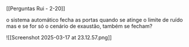 [[Perguntas Rui - 2-20]]

o sistema automático fecha as portas quando se atinge o limite de ruído mas e se for só o cenário de exaustão, também se fecham?


![[Screenshot 2025-03-17 at 23.12.57.png]]